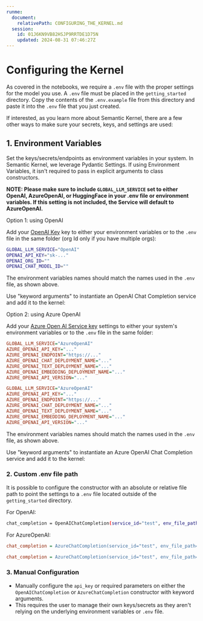 ```yaml
---
runme:
  document:
    relativePath: CONFIGURING_THE_KERNEL.md
  session:
    id: 01J6KN9VB82HSJP9RRTDE1D75N
    updated: 2024-08-31 07:46:27Z
---
```


# Configuring the Kernel

As covered in the notebooks, we require a `.env` file with the proper settings for the model you use. A `.env` file must be placed in the `getting_started` directory. Copy the contents of the `.env.example` file from this directory and paste it into the `.env` file that you just created.

If interested, as you learn more about Semantic Kernel, there are a few other ways to make sure your secrets, keys, and settings are used:

## 1. Environment Variables

Set the keys/secrets/endpoints as environment variables in your system. In Semantic Kernel, we leverage Pydantic Settings. If using Environment Variables, it isn't required to pass in explicit arguments to class constructors.

**NOTE: Please make sure to include `GLOBAL_LLM_SERVICE` set to either OpenAI, AzureOpenAI, or HuggingFace in your .env file or environment variables. If this setting is not included, the Service will default to AzureOpenAI.**

Option 1: using OpenAI

Add your [OpenAI Key](ht*************************************ew) key to either your environment variables or to the `.env` file in the same folder (org Id only if you have multiple orgs):

```sh {"id":"01J6KPA2P4A8AP2JBFJ0M0D1EZ"}
GLOBAL_LLM_SERVICE="OpenAI"
OPENAI_API_KEY="sk-..."
OPENAI_ORG_ID=""
OPENAI_CHAT_MODEL_ID=""
```

The environment variables names should match the names used in the `.env` file, as shown above.

Use "keyword arguments" to instantiate an OpenAI Chat Completion service and add it to the kernel:

Option 2: using Azure OpenAI

Add your [Azure Open AI Service key](ht*****************************************************************************************************io) settings to either your system's environment variables or to the `.env` file in the same folder:

```ini {"id":"01J6KPA2P4A8AP2JBFJ20M5NBN"}
GLOBAL_LLM_SERVICE="AzureOpenAI"
AZURE_OPENAI_API_KEY="..."
AZURE_OPENAI_ENDPOINT="https://..."
AZURE_OPENAI_CHAT_DEPLOYMENT_NAME="..."
AZURE_OPENAI_TEXT_DEPLOYMENT_NAME="..."
AZURE_OPENAI_EMBEDDING_DEPLOYMENT_NAME="..."
AZURE_OPENAI_API_VERSION="..."

GLOBAL_LLM_SERVICE="AzureOpenAI"
AZURE_OPENAI_API_KEY="..."
AZURE_OPENAI_ENDPOINT="https://..."
AZURE_OPENAI_CHAT_DEPLOYMENT_NAME="..."
AZURE_OPENAI_TEXT_DEPLOYMENT_NAME="..."
AZURE_OPENAI_EMBEDDING_DEPLOYMENT_NAME="..."
AZURE_OPENAI_API_VERSION="..."
```

The environment variables names should match the names used in the `.env` file, as shown above.

Use "keyword arguments" to instantiate an Azure OpenAI Chat Completion service and add it to the kernel:

### 2. Custom .env file path

It is possible to configure the constructor with an absolute or relative file path to point the settings to a `.env` file located outside of the `getting_started` directory.

For OpenAI:

```sh {"id":"01J6KPA2P4A8AP2JBFJ3A4EJ0D"}
chat_completion = OpenAIChatCompletion(service_id="test", env_file_path='/path/to/file')
```

For AzureOpenAI:

```ini {"id":"01J6KPA2P4A8AP2JBFJ3XJ10TM"}
chat_completion = AzureChatCompletion(service_id="test", env_file_path=env_file_path='/path/to/file')

chat_completion = AzureChatCompletion(service_id="test", env_file_path=env_file_path='/path/to/file')
```

### 3. Manual Configuration

- Manually configure the `api_key` or required parameters on either the `OpenAIChatCompletion` or `AzureChatCompletion` constructor with keyword arguments.
- This requires the user to manage their own keys/secrets as they aren't relying on the underlying environment variables or `.env` file.
